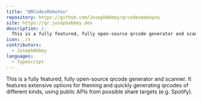 ```yaml
---
title: "QRCodesMakeYou"
repository: https://github.com/JosephAbbey/qrcodesmakeyou
site: https://qr.josephabbey.dev
description: |-
  This is a fully featured, fully open-source qrcode generator and scanner. It features extensive options for theming and quickly generating qrcodes of different kinds, using public APIs from possible share targets (e.g. Spotify).
icon: ./x
contributors:
  - JosephAbbey
languages:
  - Typescript
---
```


This is a fully featured, fully open-source qrcode generator and scanner. It features extensive options for theming and quickly generating qrcodes of different kinds, using public APIs from possible share targets (e.g. Spotify).
